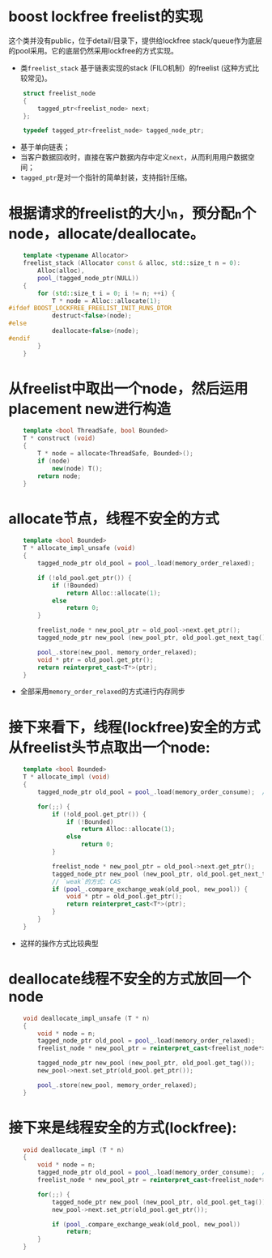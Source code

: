 # boost lockfree freelist的实现

这个类并没有public，位于detail/目录下，提供给lockfree stack/queue作为底层的pool采用。它的底层仍然采用lockfree的方式实现。

* 类`freelist_stack`
基于链表实现的stack (FILO机制）的freelist (这种方式比较常见)。

```c++
    struct freelist_node
    {
        tagged_ptr<freelist_node> next;
    };

    typedef tagged_ptr<freelist_node> tagged_node_ptr;
```
* 基于单向链表；
* 当客户数据回收时，直接在客户数据内存中定义`next`，从而利用用户数据空间；
* `tagged_ptr`是对一个指针的简单封装，支持指针压缩。


# 根据请求的freelist的大小`n`，预分配`n`个node，allocate/deallocate。
```c++
    template <typename Allocator>
    freelist_stack (Allocator const & alloc, std::size_t n = 0):
        Alloc(alloc),
        pool_(tagged_node_ptr(NULL))
    {
        for (std::size_t i = 0; i != n; ++i) {
            T * node = Alloc::allocate(1);
#ifdef BOOST_LOCKFREE_FREELIST_INIT_RUNS_DTOR
            destruct<false>(node);
#else
            deallocate<false>(node);
#endif
        }
    }
```

# 从freelist中取出一个node，然后运用placement new进行构造
```c++
    template <bool ThreadSafe, bool Bounded>
    T * construct (void)
    {
        T * node = allocate<ThreadSafe, Bounded>();
        if (node)
            new(node) T();
        return node;
    }
```

# allocate节点，线程不安全的方式
```c++
    template <bool Bounded>
    T * allocate_impl_unsafe (void)
    {
        tagged_node_ptr old_pool = pool_.load(memory_order_relaxed);

        if (!old_pool.get_ptr()) {
            if (!Bounded)
                return Alloc::allocate(1);
            else
                return 0;
        }

        freelist_node * new_pool_ptr = old_pool->next.get_ptr();
        tagged_node_ptr new_pool (new_pool_ptr, old_pool.get_next_tag());

        pool_.store(new_pool, memory_order_relaxed);
        void * ptr = old_pool.get_ptr();
        return reinterpret_cast<T*>(ptr);
    }
```
* 全部采用`memory_order_relaxed`的方式进行内存同步

# 接下来看下，线程(lockfree)安全的方式从freelist头节点取出一个node:
```c++
    template <bool Bounded>
    T * allocate_impl (void)
    {
        tagged_node_ptr old_pool = pool_.load(memory_order_consume);  // 采用`memory_order_consume`

        for(;;) {
            if (!old_pool.get_ptr()) {
                if (!Bounded)
                    return Alloc::allocate(1);
                else
                    return 0;
            }

            freelist_node * new_pool_ptr = old_pool->next.get_ptr();
            tagged_node_ptr new_pool (new_pool_ptr, old_pool.get_next_tag());
            // `weak`的方式: CAS
            if (pool_.compare_exchange_weak(old_pool, new_pool)) {
                void * ptr = old_pool.get_ptr();
                return reinterpret_cast<T*>(ptr);
            }
        }
    }
```
* 这样的操作方式比较典型


# deallocate线程不安全的方式放回一个node
```c++
    void deallocate_impl_unsafe (T * n)
    {
        void * node = n;
        tagged_node_ptr old_pool = pool_.load(memory_order_relaxed);
        freelist_node * new_pool_ptr = reinterpret_cast<freelist_node*>(node);

        tagged_node_ptr new_pool (new_pool_ptr, old_pool.get_tag());
        new_pool->next.set_ptr(old_pool.get_ptr());

        pool_.store(new_pool, memory_order_relaxed);
    }
```

# 接下来是线程安全的方式(lockfree):
```c++
    void deallocate_impl (T * n)
    {
        void * node = n;
        tagged_node_ptr old_pool = pool_.load(memory_order_consume);  // `memory_order_consume`
        freelist_node * new_pool_ptr = reinterpret_cast<freelist_node*>(node);

        for(;;) {
            tagged_node_ptr new_pool (new_pool_ptr, old_pool.get_tag());
            new_pool->next.set_ptr(old_pool.get_ptr());

            if (pool_.compare_exchange_weak(old_pool, new_pool))
                return;
        }
    }
```
